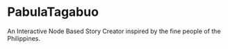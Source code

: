 # PabulaTagabuo
An Interactive Node Based Story Creator inspired by the fine people of the Philippines. 
